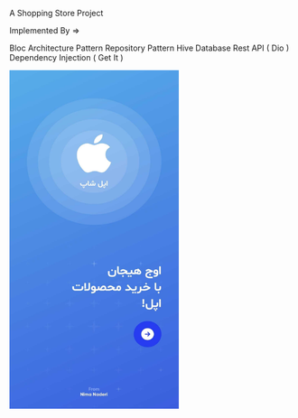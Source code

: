 A Shopping Store Project

Implemented By =>

Bloc Architecture Pattern
Repository Pattern
Hive Database
Rest API ( Dio )
Dependency Injection ( Get It )

<img src="preview/screenshots/11.jpg" alt="Description" width="300" height="600">
